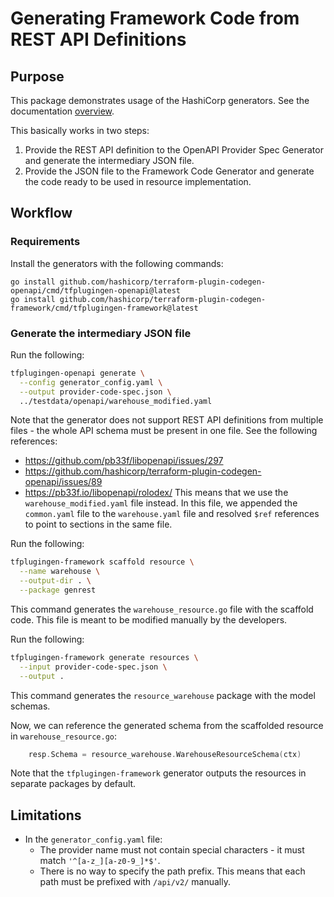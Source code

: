 # Generating Framework Code from REST API Definitions

## Purpose
This package demonstrates usage of the HashiCorp generators. See the documentation [overview](https://developer.hashicorp.com/terraform/plugin/code-generation).

This basically works in two steps:
1. Provide the REST API definition to the OpenAPI Provider Spec Generator and generate the intermediary JSON file.
2. Provide the JSON file to the Framework Code Generator and generate the code ready to be used in resource implementation.

## Workflow

### Requirements
Install the generators with the following commands:
```
go install github.com/hashicorp/terraform-plugin-codegen-openapi/cmd/tfplugingen-openapi@latest
go install github.com/hashicorp/terraform-plugin-codegen-framework/cmd/tfplugingen-framework@latest
```

### Generate the intermediary JSON file
Run the following:
```bash
tfplugingen-openapi generate \
  --config generator_config.yaml \
  --output provider-code-spec.json \
  ../testdata/openapi/warehouse_modified.yaml
```
Note that the generator does not support REST API definitions from multiple files - the whole API schema must be present in one file. See the following references:
- https://github.com/pb33f/libopenapi/issues/297
- https://github.com/hashicorp/terraform-plugin-codegen-openapi/issues/89
- https://pb33f.io/libopenapi/rolodex/
This means that we use the `warehouse_modified.yaml` file instead. In this file, we appended the `common.yaml` file to the `warehouse.yaml` file and resolved `$ref` references to point to sections in the same file.

Run the following:
```bash
tfplugingen-framework scaffold resource \
  --name warehouse \
  --output-dir . \
  --package genrest
```
This command generates the `warehouse_resource.go` file with the scaffold code. This file is meant to be modified manually by the developers.

Run the following:
```bash
tfplugingen-framework generate resources \
  --input provider-code-spec.json \
  --output .
```
This command generates the `resource_warehouse` package with the model schemas.

Now, we can reference the generated schema from the scaffolded resource in `warehouse_resource.go`:
```go
	resp.Schema = resource_warehouse.WarehouseResourceSchema(ctx)
```
Note that the `tfplugingen-framework` generator outputs the resources in separate packages by default.

## Limitations
- In the `generator_config.yaml` file:
  - The provider name must not contain special characters - it must match `'^[a-z_][a-z0-9_]*$'`.
  - There is no way to specify the path prefix. This means that each path must be prefixed with `/api/v2/` manually.
